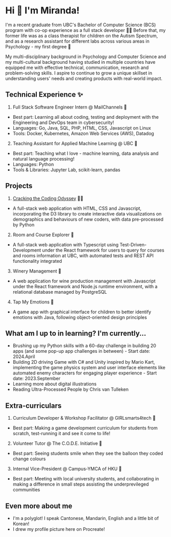 # Hi 👋 I'm Miranda!

I'm a recent graduate from UBC's Bachelor of Computer Science (BCS) program with co-op experience as a full stack developer 👩‍💻 Before that, my former life was as a class therapist for children on the Autism Spectrum, and as a research assistant for different labs across various areas in Psychology - my first degree 🧠

My multi-disciplinary background in Psychology and Computer Science and my multi-cultural background having studied in multiple countries have equipped me with effective technical, communication, research and problem-solving skills. I aspire to continue to grow a unique skillset in understanding users' needs and creating products with real-world impact.

## Technical Experience ✨

1. Full Stack Software Engineer Intern @ MailChannels 📧
- Best part: Learning all about coding, testing and deployment with the Engineering and DevOps team in cybersecurity!
- Languages: Go, Java, SQL, PHP, HTML, CSS, Javascript on Linux
- Tools: Docker, Kubernetes, Amazon Web Services (AWS), Datadog

2. Teaching Assistant for Applied Machine Learning @ UBC 🤖
- Best part: Teaching what I love - machine learning, data analysis and natural language processing!
- Languages: Python
- Tools & Libraries: Jupyter Lab, scikit-learn, pandas

## Projects
1. [Cracking the Coding Odyssey](https://mcctm.github.io/cracking-the-coding-odyssey/) 🧑‍💻
- A full-stack web application with HTML, CSS and Javascript, incorporating the D3 library to create
interactive data visualizations on demographics and behaviours of new coders, with data pre-processed by Python

2. Room and Course Explorer 🏫
- A full-stack web application with Typescript using Test-Driven-Development under the React framework for
users to query for courses and rooms information at UBC, with automated tests and REST API functionality integrated
  
3. Winery Management 🍷
- A web application for wine production management with Javascript under the React framework and Node.js runtime environment, with a relational database managed by PostgreSQL

4. Tap My Emotions 💟
- A game app with graphical interface for children to better identify emotions with Java, following object-oriented design principles

## What am I up to in learning? I'm currently...
- Brushing up my Python skills with a 60-day challenge in building 20 apps (and some pop-up app challenges in between) - Start date: 2024.April
- Building 2D driving Game with C# and Unity inspired by Mario Kart, implementing the game physics system and user interface
elements like automated enemy characters for engaging player experience - Start date: 2023.September
- Learning more about digital illustrations
- Reading Ultra-Processed People by Chris van Tulleken

## Extra-curriculars

1. Curriculum Developer & Workshop Facilitator @ GIRLsmarts4tech 👾
- Best part: Making a game development curriculum for students from scratch, test-running it and see it come to life!

2. Volunteer Tutor @ The C.O.D.E. Initiative 🎈
- Best part: Seeing students smile when they see the balloon they coded change colours 

3. Internal Vice-President @ Campus-YMCA of HKU 📖
- Best part: Meeting with local university students, and collaborating in making a difference in small steps assisting the underprevileged communities

## Even more about me
- I'm a polyglot! I speak Cantonese, Mandarin, English and a little bit of Korean!
- I drew my profile picture here on Procreate!
